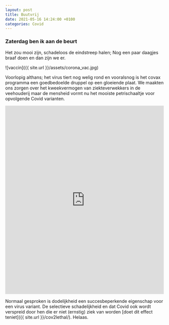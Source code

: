 ```yaml
---
layout: post
title: Buutvrij 
date: 2021-05-16 14:24:00 +0100
categories: Covid
---
```


### Zaterdag ben ik aan de beurt

Het zou mooi zijn, schadeloos de eindstreep halen; Nog een paar daagjes braaf doen en dan zijn we er.

![vaccin]({{ site.url }}/assets/corona_vac.jpg)

Voorlopig althans; het virus tiert nog welig rond en vooralsnog is het covax programma een goedbedoelde druppel op een gloeiende plaat. We maakten ons zorgen over het kweekvermogen van ziekteverwekkers in de veehouderij maar de mensheid vormt nu het mooiste petrischaaltje voor opvolgende Covid varianten.

<iframe src="https://ourworldindata.org/grapher/covid-vaccination-doses-per-capita?tab=map&time=latest" loading="lazy" style="width: 100%; height: 600px; border: 0px none;"></iframe>  

Normaal gesproken is dodelijkheid een succesbeperkende eigenschap voor een virus variant. De selectieve schadelijkheid en dat Covid ook wordt verspreid door hen die er niet (ernstig) ziek van worden [doet dit effect teniet]({{ site.url }}/cov2lethal/). Helaas.
